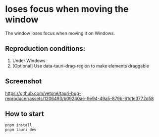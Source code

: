 # loses focus when moving the window

The window loses focus when moving it on Windows.

## Reproduction conditions:

1. Under Windows
2. [Optional] Use data-tauri-drag-region to make elements draggable

## Screenshot

https://github.com/yetone/tauri-bug-reproducer/assets/1206493/b09240ae-9e94-49a5-879b-61c1e3772d58

## How to start

```bash
pnpm install
pnpm tauri dev
```
